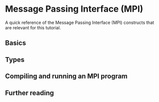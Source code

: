 # Message Passing Interface (MPI)

A quick reference of the Message Passing Interface (MPI) constructs that are relevant for this tutorial.

## Basics

## Types

## Compiling and running an MPI program

## Further reading